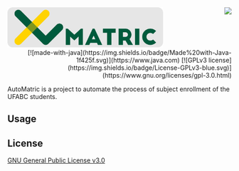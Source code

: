 <img alt="AutoMatric logo" src="https://raw.githubusercontent.com/pi-etro/AutoMatric/master/logos/lg_matric_gray.png" width="350">

<img style="float: right;" src="https://img.shields.io/badge/Made%20with-Java-1f425f.svg">

<div style="text-align: right"> [![made-with-java](https://img.shields.io/badge/Made%20with-Java-1f425f.svg)](https://www.java.com) [![GPLv3 license](https://img.shields.io/badge/License-GPLv3-blue.svg)](https://www.gnu.org/licenses/gpl-3.0.html) </div>

AutoMatric is a project to automate the process of subject enrollment of the UFABC students.

## Usage



## License
[GNU General Public License v3.0](https://www.gnu.org/licenses/gpl-3.0.html)
